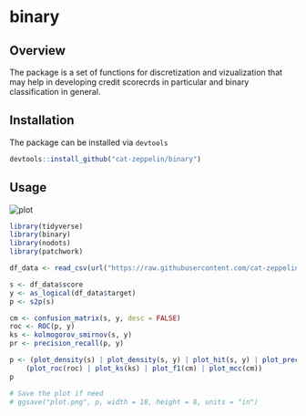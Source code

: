 # binary

## Overview

The package is a set of functions for discretization and vizualization that may help in developing credit scorecrds in particular and binary classification in general.

## Installation

The package can be installed via `devtools`

``` r
devtools::install_github("cat-zeppelin/binary")
```

## Usage

![plot](https://user-images.githubusercontent.com/7435943/228567142-7c258865-6d07-4c53-8b43-0810c339e8dc.png)

```r
library(tidyverse)
library(binary)
library(nodots)
library(patchwork)

df_data <- read_csv(url("https://raw.githubusercontent.com/cat-zeppelin/datasets/main/credit-scoring.csv"))

s <- df_data$score
y <- as_logical(df_data$target)
p <- s2p(s)

cm <- confusion_matrix(s, y, desc = FALSE)
roc <- ROC(p, y)
ks <- kolmogorov_smirnov(s, y)
pr <- precision_recall(p, y)

p <- (plot_density(s) | plot_density(s, y) | plot_hit(s, y) | plot_precision_recall(pr)) /
    (plot_roc(roc) | plot_ks(ks) | plot_f1(cm) | plot_mcc(cm))
p

# Save the plot if need
# ggsave("plot.png", p, width = 18, height = 8, units = "in")
```
